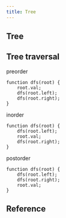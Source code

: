 ```yaml
---
title: Tree
---
```


## Tree


## Tree traversal

preorder

```
function dfs(root) {
    root.val;
    dfs(root.left);
    dfs(root.right);
}
```

inorder

```
function dfs(root) {
    dfs(root.left);
    root.val;
    dfs(root.right);
}
```

postorder

```
function dfs(root) {
    dfs(root.left);
    dfs(root.right);
    root.val;
}
```

## Reference
